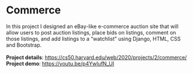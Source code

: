 # **Commerce**

In this project I designed an eBay-like e-commerce auction site that will allow users to post auction listings, place bids on listings, comment on those listings, and add listings to a “watchlist” using Django, HTML, CSS and Bootstrap.<br><br>
**Project details**: https://cs50.harvard.edu/web/2020/projects/2/commerce/
<br>
**Project demo**: https://youtu.be/p4YwIufN_UI
